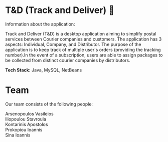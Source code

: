 # T&D (Track and Deliver) :incoming_envelope:

Information about the application:

Track and Deliver (T&D) is a desktop application aiming to simplify postal services between Courier companies and customers. The application has 3 aspects: Individual, Company, and Distributor. The purpose of the application is to keep track of multiple user's orders (providing the tracking number).In the event of a subscription, users are able to assign packages to be collected from distinct courier companies by distributors.

**Tech Stack:** Java, MySQL, NetBeans
# Team

Our team consists of the following people:

Arsenopoulos Vasileios\
Iliopoulou Stavroula\
Kontarinis Apostolos\
Prokopiou Ioannis\
Sina Ioannis 
